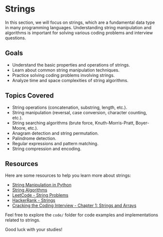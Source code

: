 # Strings

In this section, we will focus on strings, which are a fundamental data type in many programming languages. Understanding string manipulation and algorithms is important for solving various coding problems and interview questions.

## Goals

- Understand the basic properties and operations of strings.
- Learn about common string manipulation techniques.
- Practice solving coding problems involving strings.
- Analyze time and space complexities of string algorithms.

## Topics Covered

- String operations (concatenation, substring, length, etc.).
- String manipulation (reversal, case conversion, character counting, etc.).
- String searching algorithms (brute force, Knuth-Morris-Pratt, Boyer-Moore, etc.).
- Anagram detection and string permutation.
- Palindrome detection.
- Regular expressions and pattern matching.
- String compression and encoding.

## Resources

Here are some resources to help you learn more about strings:

- [String Manipulation in Python](https://www.geeksforgeeks.org/string-manipulation-in-python/)
- [String Algorithms](https://www.geeksforgeeks.org/string-data-structure/)
- [LeetCode - String Problems](https://leetcode.com/tag/string/)
- [HackerRank - Strings](https://www.hackerrank.com/domains/tutorials/10-days-of-statistics)
- [Cracking the Coding Interview - Chapter 1: Strings and Arrays](http://www.crackingthecodinginterview.com/)

Feel free to explore the `code/` folder for code examples and implementations related to strings.

Good luck with your studies!
